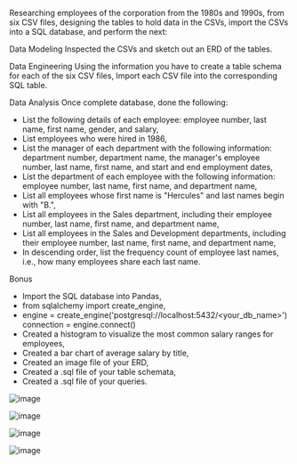 Researching employees of the corporation from the 1980s and 1990s, from six CSV files, designing the tables to hold data in the CSVs, import the CSVs into a SQL database, and perform the next:

Data Modeling
Inspected the CSVs and sketch out an ERD of the tables. 

Data Engineering
Using the information you have to create a table schema for each of the six CSV files,
Import each CSV file into the corresponding SQL table.

Data Analysis
Once complete database, done the following:

- List the following details of each employee: employee number, last name, first name, gender, and salary,
- List employees who were hired in 1986,
- List the manager of each department with the following information: department number, department name, the manager's employee number, last name, first name, and start and end employment dates,
- List the department of each employee with the following information: employee number, last name, first name, and department name,
- List all employees whose first name is "Hercules" and last names begin with "B.",
- List all employees in the Sales department, including their employee number, last name, first name, and department name,
- List all employees in the Sales and Development departments, including their employee number, last name, first name, and department name,
- In descending order, list the frequency count of employee last names, i.e., how many employees share each last name.

Bonus 

- Import the SQL database into Pandas,
- from sqlalchemy import create_engine,
- engine = create_engine('postgresql://localhost:5432/<your_db_name>')
connection = engine.connect()
- Created a histogram to visualize the most common salary ranges for employees,
- Created a bar chart of average salary by title,
- Created an image file of your ERD,
- Created a .sql file of your table schemata,
- Created a .sql file of your queries.

![image](https://user-images.githubusercontent.com/63757160/109590916-61f37c80-7ad2-11eb-8df0-a5157eec9bf5.png)

![image](https://user-images.githubusercontent.com/63757160/109590763-2bb5fd00-7ad2-11eb-82ec-8a06bad0e3cb.png)

![image](https://user-images.githubusercontent.com/63757160/109590831-45574480-7ad2-11eb-995c-469840003cac.png)

![image](https://user-images.githubusercontent.com/63757160/109591038-759ee300-7ad2-11eb-97ff-a03ab8e9ad41.png)







